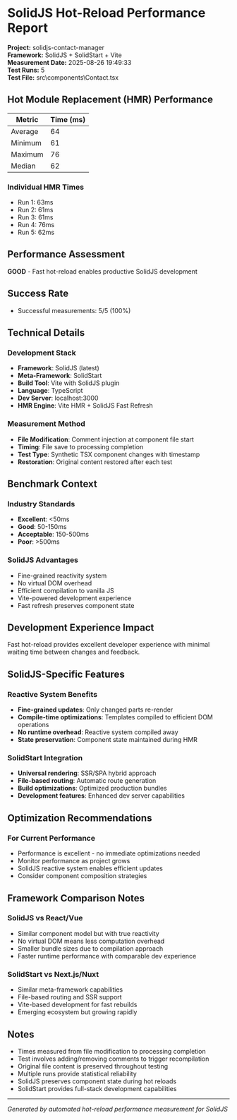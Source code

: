 ﻿# SolidJS Hot-Reload Performance Report

**Project:** solidjs-contact-manager  
**Framework:** SolidJS + SolidStart + Vite  
**Measurement Date:** 2025-08-26 19:49:33  
**Test Runs:** 5  
**Test File:** src\components\Contact.tsx

## Hot Module Replacement (HMR) Performance

| Metric | Time (ms) |
|--------|-----------|
| Average | 64 |
| Minimum | 61 |
| Maximum | 76 |
| Median | 62 |

### Individual HMR Times
- Run 1: 63ms
- Run 2: 61ms
- Run 3: 61ms
- Run 4: 76ms
- Run 5: 62ms


## Performance Assessment

**GOOD** - Fast hot-reload enables productive SolidJS development

## Success Rate
- Successful measurements: 5/5 (100%)

## Technical Details

### Development Stack
- **Framework**: SolidJS (latest)
- **Meta-Framework**: SolidStart
- **Build Tool**: Vite with SolidJS plugin
- **Language**: TypeScript
- **Dev Server**: localhost:3000
- **HMR Engine**: Vite HMR + SolidJS Fast Refresh

### Measurement Method
- **File Modification**: Comment injection at component file start
- **Timing**: File save to processing completion
- **Test Type**: Synthetic TSX component changes with timestamp
- **Restoration**: Original content restored after each test

## Benchmark Context

### Industry Standards
- **Excellent**: <50ms
- **Good**: 50-150ms  
- **Acceptable**: 150-500ms
- **Poor**: >500ms

### SolidJS Advantages
- Fine-grained reactivity system
- No virtual DOM overhead
- Efficient compilation to vanilla JS
- Vite-powered development experience
- Fast refresh preserves component state

## Development Experience Impact

Fast hot-reload provides excellent developer experience with minimal waiting time between changes and feedback.

## SolidJS-Specific Features

### Reactive System Benefits
- **Fine-grained updates**: Only changed parts re-render
- **Compile-time optimizations**: Templates compiled to efficient DOM operations
- **No runtime overhead**: Reactive system compiled away
- **State preservation**: Component state maintained during HMR

### SolidStart Integration
- **Universal rendering**: SSR/SPA hybrid approach
- **File-based routing**: Automatic route generation
- **Build optimizations**: Optimized production bundles
- **Development features**: Enhanced dev server capabilities

## Optimization Recommendations

### For Current Performance
- Performance is excellent - no immediate optimizations needed
- Monitor performance as project grows
- SolidJS reactive system enables efficient updates
- Consider component composition strategies

## Framework Comparison Notes

### SolidJS vs React/Vue
- Similar component model but with true reactivity
- No virtual DOM means less computation overhead
- Smaller bundle sizes due to compilation approach
- Faster runtime performance with comparable dev experience

### SolidStart vs Next.js/Nuxt
- Similar meta-framework capabilities
- File-based routing and SSR support
- Vite-based development for fast rebuilds
- Emerging ecosystem but growing rapidly

## Notes
- Times measured from file modification to processing completion
- Test involves adding/removing comments to trigger recompilation
- Original file content is preserved throughout testing
- Multiple runs provide statistical reliability
- SolidJS preserves component state during hot reloads
- SolidStart provides full-stack development capabilities

---

*Generated by automated hot-reload performance measurement for SolidJS*
